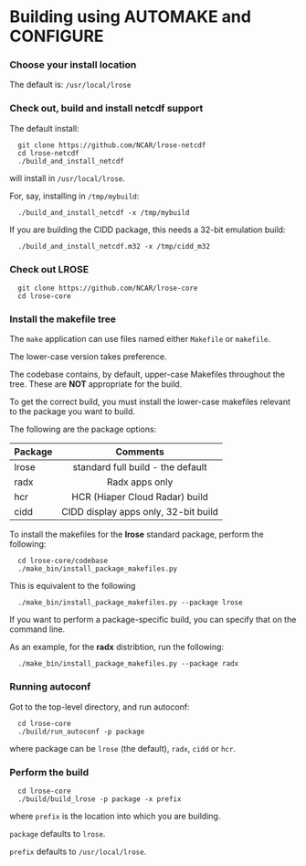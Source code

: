 # Building using AUTOMAKE and CONFIGURE

### Choose your install location

The default is: `/usr/local/lrose`

### Check out, build and install netcdf support

The default install:

```
  git clone https://github.com/NCAR/lrose-netcdf
  cd lrose-netcdf
  ./build_and_install_netcdf
```

will install in `/usr/local/lrose`.

For, say, installing in `/tmp/mybuild`:

```
  ./build_and_install_netcdf -x /tmp/mybuild
```

If you are building the CIDD package, this needs a 32-bit emulation build:

```
  ./build_and_install_netcdf.m32 -x /tmp/cidd_m32
```

### Check out LROSE

```
  git clone https://github.com/NCAR/lrose-core
  cd lrose-core
```

### Install the makefile tree

The `make` application can use files named either `Makefile` or `makefile`.

The lower-case version takes preference.

The codebase contains, by default, upper-case Makefiles throughout the tree. These are **NOT** appropriate for the build.

To get the correct build, you must install the lower-case makefiles relevant to the package you want to build.

The following are the package options:

| Package       | Comments      |
| ------------- |:-------------:|
| lrose         | standard full build - the default |
| radx          | Radx apps only |
| hcr           | HCR (Hiaper Cloud Radar) build |
| cidd          | CIDD display apps only, 32-bit build |

To install the makefiles for the **lrose** standard package, perform the following:

```
  cd lrose-core/codebase
  ./make_bin/install_package_makefiles.py
```
This is equivalent to the following

```
  ./make_bin/install_package_makefiles.py --package lrose
```

If you want to perform a package-specific build, you can specify that on the command line.

As an example, for the **radx** distribtion, run the following:

```
  ./make_bin/install_package_makefiles.py --package radx
```

### Running autoconf

Got to the top-level directory, and run autoconf:

```
  cd lrose-core
  ./build/run_autoconf -p package
```

where package can be `lrose` (the default), `radx`, `cidd` or `hcr`.

### Perform the build

```
  cd lrose-core
  ./build/build_lrose -p package -x prefix
```

where `prefix` is the location into which you are building.

`package` defaults to `lrose`.

`prefix` defaults to `/usr/local/lrose`.

